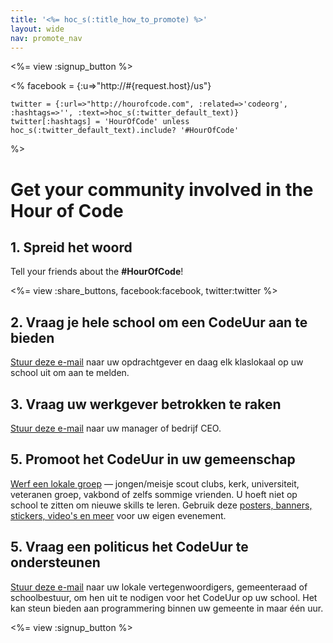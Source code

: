 ```yaml
---
title: '<%= hoc_s(:title_how_to_promote) %>'
layout: wide
nav: promote_nav
---
```

<%= view :signup_button %>

<%
    facebook = {:u=>"http://#{request.host}/us"}

    twitter = {:url=>"http://hourofcode.com", :related=>'codeorg', :hashtags=>'', :text=>hoc_s(:twitter_default_text)}
    twitter[:hashtags] = 'HourOfCode' unless hoc_s(:twitter_default_text).include? '#HourOfCode'
%>

# Get your community involved in the Hour of Code

## 1. Spreid het woord

Tell your friends about the **#HourOfCode**!

<%= view :share_buttons, facebook:facebook, twitter:twitter %>

## 2. Vraag je hele school om een CodeUur aan te bieden

[Stuur deze e-mail](<%= resolve_url('/promote/resources#sample-emails') %>) naar uw opdrachtgever en daag elk klaslokaal op uw school uit om aan te melden.

## 3. Vraag uw werkgever betrokken te raken

[Stuur deze e-mail](<%= resolve_url('/promote/resources#sample-emails') %>) naar uw manager of bedrijf CEO.

## 5. Promoot het CodeUur in uw gemeenschap

[Werf een lokale groep](<%= resolve_url('/promote/resources#sample-emails') %>) — jongen/meisje scout clubs, kerk, universiteit, veteranen groep, vakbond of zelfs sommige vrienden. U hoeft niet op school te zitten om nieuwe skills te leren. Gebruik deze [posters, banners, stickers, video's en meer](<%= resolve_url('/promote/resources') %>) voor uw eigen evenement.

## 5. Vraag een politicus het CodeUur te ondersteunen

[Stuur deze e-mail](<%= resolve_url('/promote/resources#sample-emails') %>) naar uw lokale vertegenwoordigers, gemeenteraad of schoolbestuur, om hen uit te nodigen voor het CodeUur op uw school. Het kan steun bieden aan programmering binnen uw gemeente in maar één uur.

<%= view :signup_button %>